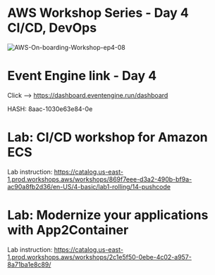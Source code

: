 # AWS Workshop Series - Day 4 CI/CD, DevOps
![AWS-On-boarding-Workshop-ep4-08](https://user-images.githubusercontent.com/58282807/193214229-8608f1ad-e15b-4555-9e83-3ab0a7705086.jpg)


# Event Engine link - Day 4
Click --> https://dashboard.eventengine.run/dashboard

HASH: 8aac-1030e63e84-0e

# Lab: CI/CD workshop for Amazon ECS
Lab instruction: https://catalog.us-east-1.prod.workshops.aws/workshops/869f7eee-d3a2-490b-bf9a-ac90a8fb2d36/en-US/4-basic/lab1-rolling/14-pushcode

# Lab: Modernize your applications with App2Container
Lab instruction: https://catalog.us-east-1.prod.workshops.aws/workshops/2c1e5f50-0ebe-4c02-a957-8a71ba1e8c89/

